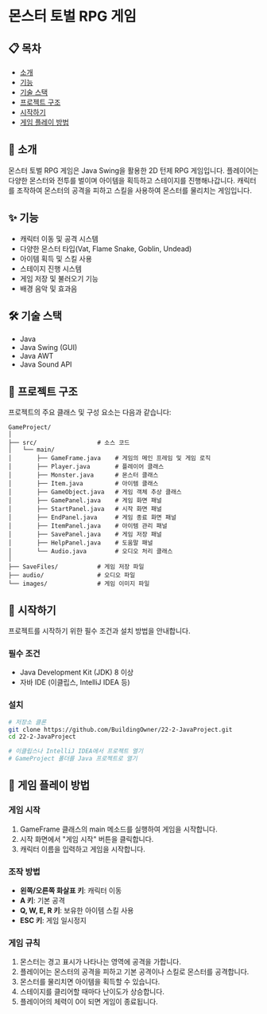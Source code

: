 # 몬스터 토벌 RPG 게임

## 📋 목차
- [소개](#소개)
- [기능](#기능)
- [기술 스택](#기술-스택)
- [프로젝트 구조](#프로젝트-구조)
- [시작하기](#시작하기)
- [게임 플레이 방법](#게임-플레이-방법)

## 🚀 소개
몬스터 토벌 RPG 게임은 Java Swing을 활용한 2D 턴제 RPG 게임입니다. 플레이어는 다양한 몬스터와 전투를 벌이며 아이템을 획득하고 스테이지를 진행해나갑니다. 캐릭터를 조작하여 몬스터의 공격을 피하고 스킬을 사용하여 몬스터를 물리치는 게임입니다.

## ✨ 기능
- 캐릭터 이동 및 공격 시스템
- 다양한 몬스터 타입(Vat, Flame Snake, Goblin, Undead)
- 아이템 획득 및 스킬 사용
- 스테이지 진행 시스템
- 게임 저장 및 불러오기 기능
- 배경 음악 및 효과음

## 🛠️ 기술 스택
- Java
- Java Swing (GUI)
- Java AWT
- Java Sound API

## 📂 프로젝트 구조
프로젝트의 주요 클래스 및 구성 요소는 다음과 같습니다:

```
GameProject/
│
├── src/                 # 소스 코드
│   └── main/
│       ├── GameFrame.java    # 게임의 메인 프레임 및 게임 로직
│       ├── Player.java       # 플레이어 클래스
│       ├── Monster.java      # 몬스터 클래스
│       ├── Item.java         # 아이템 클래스
│       ├── GameObject.java   # 게임 객체 추상 클래스
│       ├── GamePanel.java    # 게임 화면 패널
│       ├── StartPanel.java   # 시작 화면 패널
│       ├── EndPanel.java     # 게임 종료 화면 패널
│       ├── ItemPanel.java    # 아이템 관리 패널
│       ├── SavePanel.java    # 게임 저장 패널
│       ├── HelpPanel.java    # 도움말 패널
│       └── Audio.java        # 오디오 처리 클래스
│
├── SaveFiles/           # 게임 저장 파일
├── audio/               # 오디오 파일
└── images/              # 게임 이미지 파일
```

## 🏁 시작하기
프로젝트를 시작하기 위한 필수 조건과 설치 방법을 안내합니다.

### 필수 조건
- Java Development Kit (JDK) 8 이상
- 자바 IDE (이클립스, IntelliJ IDEA 등)

### 설치
```bash
# 저장소 클론
git clone https://github.com/BuildingOwner/22-2-JavaProject.git
cd 22-2-JavaProject

# 이클립스나 IntelliJ IDEA에서 프로젝트 열기
# GameProject 폴더를 Java 프로젝트로 열기
```

## 📖 게임 플레이 방법

### 게임 시작
1. GameFrame 클래스의 main 메소드를 실행하여 게임을 시작합니다.
2. 시작 화면에서 "게임 시작" 버튼을 클릭합니다.
3. 캐릭터 이름을 입력하고 게임을 시작합니다.

### 조작 방법
- **왼쪽/오른쪽 화살표 키**: 캐릭터 이동
- **A 키**: 기본 공격
- **Q, W, E, R 키**: 보유한 아이템 스킬 사용
- **ESC 키**: 게임 일시정지

### 게임 규칙
1. 몬스터는 경고 표시가 나타나는 영역에 공격을 가합니다.
2. 플레이어는 몬스터의 공격을 피하고 기본 공격이나 스킬로 몬스터를 공격합니다.
3. 몬스터를 물리치면 아이템을 획득할 수 있습니다.
4. 스테이지를 클리어할 때마다 난이도가 상승합니다.
5. 플레이어의 체력이 0이 되면 게임이 종료됩니다.

